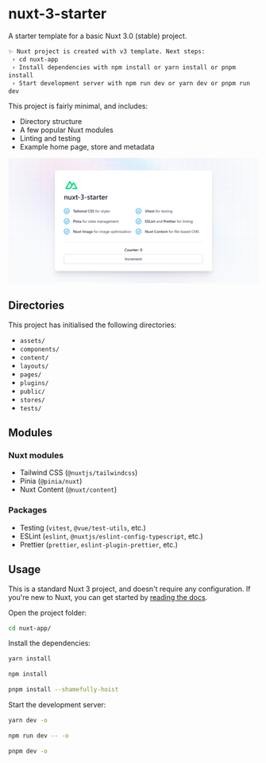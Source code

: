 # nuxt-3-starter

A starter template for a basic Nuxt 3.0 (stable) project.

```
✨ Nuxt project is created with v3 template. Next steps:
 › cd nuxt-app
 › Install dependencies with npm install or yarn install or pnpm install
 › Start development server with npm run dev or yarn dev or pnpm run dev
```

This project is fairly minimal, and includes:

- Directory structure
- A few popular Nuxt modules
- Linting and testing
- Example home page, store and metadata

![Screenshot of nuxt-3-starter home page, with incrementable counter, and a description of installed modules.](/preview.png)

## Directories

This project has initialised the following directories:

- `assets/`
- `components/`
- `content/`
- `layouts/`
- `pages/`
- `plugins/`
- `public/`
- `stores/`
- `tests/`

## Modules

### Nuxt modules

- Tailwind CSS (`@nuxtjs/tailwindcss`)
- Pinia (`@pinia/nuxt`)
- Nuxt Content (`@nuxt/content`)

### Packages

- Testing (`vitest`, `@vue/test-utils`, etc.)
- ESLint (`eslint`, `@nuxtjs/eslint-config-typescript`, etc.)
- Prettier (`prettier`, `eslint-plugin-prettier`, etc.)

## Usage

This is a standard Nuxt 3 project, and doesn't require any configuration. If you're new to Nuxt, you can get started by [reading the docs](https://nuxt.com/docs/getting-started/introduction).

Open the project folder:

```bash
cd nuxt-app/
```

Install the dependencies:

```bash
yarn install
```

```bash
npm install
```

```bash
pnpm install --shamefully-hoist
```

Start the development server:

```bash
yarn dev -o
```

```bash
npm run dev -- -o
```

```bash
pnpm dev -o
```

